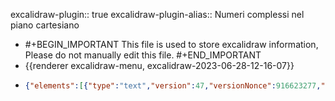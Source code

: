 excalidraw-plugin:: true
excalidraw-plugin-alias:: Numeri complessi nel piano cartesiano

- #+BEGIN_IMPORTANT
  This file is used to store excalidraw information, Please do not manually edit this file.
  #+END_IMPORTANT
- {{renderer excalidraw-menu, excalidraw-2023-06-28-12-16-07}}
- ```json
  {"elements":[{"type":"text","version":47,"versionNonce":916623277,"isDeleted":true,"id":"-F3iFa2m4eEmWwFO6nMgj","fillStyle":"solid","strokeWidth":1,"strokeStyle":"solid","roughness":1,"opacity":100,"angle":0,"x":979.8615793154016,"y":304.4475360789243,"strokeColor":"#000000","backgroundColor":"#000000","width":184.43991088867188,"height":25,"seed":1686962391,"groupIds":[],"frameId":null,"roundness":null,"boundElements":[],"updated":1688139391998,"link":null,"locked":false,"fontSize":20,"fontFamily":1,"text":"z = x + iy = (x, y)","textAlign":"left","verticalAlign":"top","containerId":null,"originalText":"z = x + iy = (x, y)","lineHeight":1.25,"baseline":17},{"type":"text","version":52,"versionNonce":1716604323,"isDeleted":true,"id":"gGSRtu2JKmrWZTaN4rGgc","fillStyle":"solid","strokeWidth":1,"strokeStyle":"solid","roughness":1,"opacity":100,"angle":0,"x":878.8881296083704,"y":415.5460163035337,"strokeColor":"#000000","backgroundColor":"#000000","width":11.239990234375,"height":25,"seed":1024442585,"groupIds":[],"frameId":null,"roundness":null,"boundElements":[],"updated":1688139391998,"link":null,"locked":false,"fontSize":20,"fontFamily":1,"text":"x","textAlign":"left","verticalAlign":"top","containerId":null,"originalText":"x","lineHeight":1.25,"baseline":17},{"type":"text","version":41,"versionNonce":1550717453,"isDeleted":true,"id":"_TXnIAejvWL3Sn_fvSHbi","fillStyle":"solid","strokeWidth":1,"strokeStyle":"solid","roughness":1,"opacity":100,"angle":0,"x":929.7849801943079,"y":355.4944110789243,"strokeColor":"#000000","backgroundColor":"#000000","width":9.379989624023438,"height":25,"seed":416508887,"groupIds":[],"frameId":null,"roundness":null,"boundElements":[],"updated":1688139391998,"link":null,"locked":false,"fontSize":20,"fontFamily":1,"text":"y","textAlign":"left","verticalAlign":"top","containerId":null,"originalText":"y","lineHeight":1.25,"baseline":17},{"type":"text","version":25,"versionNonce":1992139075,"isDeleted":true,"id":"NxsvTCh6XqE1bFLS3Y5pl","fillStyle":"hachure","strokeWidth":1,"strokeStyle":"solid","roughness":1,"opacity":100,"angle":0,"x":836,"y":655,"strokeColor":"#000000","backgroundColor":"transparent","width":10,"height":25,"seed":1100569923,"groupIds":[],"frameId":null,"roundness":null,"boundElements":[],"updated":1688139391998,"link":null,"locked":false,"fontSize":20,"fontFamily":1,"text":"","textAlign":"left","verticalAlign":"top","containerId":null,"originalText":"","lineHeight":1.25,"baseline":17},{"type":"text","version":27,"versionNonce":375015533,"isDeleted":true,"id":"UcLA33zxNoDeHegGwfSor","fillStyle":"hachure","strokeWidth":1,"strokeStyle":"solid","roughness":1,"opacity":100,"angle":0,"x":873.9078369140625,"y":326.45941162109375,"strokeColor":"#000000","backgroundColor":"transparent","width":10,"height":25,"seed":654399149,"groupIds":[],"frameId":null,"roundness":null,"boundElements":[],"updated":1688139391998,"link":null,"locked":false,"fontSize":20,"fontFamily":1,"text":"","textAlign":"left","verticalAlign":"top","containerId":null,"originalText":"","lineHeight":1.25,"baseline":17},{"type":"text","version":376,"versionNonce":885364909,"isDeleted":false,"id":"DhYxmvsVU5c98DwaqDBh3","fillStyle":"hachure","strokeWidth":1,"strokeStyle":"solid","roughness":1,"opacity":100,"angle":0,"x":799.1499777588268,"y":120.48077389994495,"strokeColor":"#862e9c","backgroundColor":"transparent","width":14.472000122070312,"height":45,"seed":351489901,"groupIds":[],"frameId":null,"roundness":null,"boundElements":[],"updated":1688140881058,"link":null,"locked":false,"fontSize":36,"fontFamily":1,"text":"ρ","textAlign":"left","verticalAlign":"top","containerId":null,"originalText":"ρ","lineHeight":1.25,"baseline":32},{"type":"text","version":195,"versionNonce":103854797,"isDeleted":false,"id":"8xQIBrn1uDzfIcPyEBA8w","fillStyle":"hachure","strokeWidth":1,"strokeStyle":"solid","roughness":1,"opacity":100,"angle":0,"x":809.8296508789062,"y":239.59536743164062,"strokeColor":"#087f5b","backgroundColor":"transparent","width":27.035995483398438,"height":45,"seed":728314595,"groupIds":[],"frameId":null,"roundness":null,"boundElements":[],"updated":1688139391998,"link":null,"locked":false,"fontSize":36,"fontFamily":1,"text":"Θ","textAlign":"left","verticalAlign":"top","containerId":null,"originalText":"Θ","lineHeight":1.25,"baseline":32},{"type":"rectangle","version":176,"versionNonce":948071555,"isDeleted":true,"id":"_QSTRsEs-WTneJDpA0y51","fillStyle":"hachure","strokeWidth":1,"strokeStyle":"solid","roughness":1,"opacity":100,"angle":0,"x":946.7749633789062,"y":257.0140686035156,"strokeColor":"#000000","backgroundColor":"transparent","width":150.1500244140625,"height":34.20001220703125,"seed":86860899,"groupIds":[],"frameId":null,"roundness":{"type":3},"boundElements":[],"updated":1688139391998,"link":null,"locked":false},{"type":"text","version":164,"versionNonce":1485492525,"isDeleted":true,"id":"kNwzrqws95YFpvf1nioAa","fillStyle":"hachure","strokeWidth":1,"strokeStyle":"solid","roughness":1,"opacity":100,"angle":0,"x":981.8353271484375,"y":262.61407470703125,"strokeColor":"#000000","backgroundColor":"transparent","width":80.029296875,"height":23,"seed":2092430061,"groupIds":[],"frameId":null,"roundness":null,"boundElements":[],"updated":1688139391998,"link":null,"locked":false,"fontSize":20,"fontFamily":2,"text":"z = x + iy","textAlign":"center","verticalAlign":"middle","containerId":"_QSTRsEs-WTneJDpA0y51","originalText":"z = x + iy","lineHeight":1.15,"baseline":18},{"type":"text","version":25,"versionNonce":1730667555,"isDeleted":true,"id":"8BKAbFKVSOj4k7gMiApmB","fillStyle":"hachure","strokeWidth":1,"strokeStyle":"solid","roughness":1,"opacity":100,"angle":0,"x":1020,"y":252,"strokeColor":"#000000","backgroundColor":"transparent","width":5.556640625,"height":23,"seed":1148343171,"groupIds":[],"frameId":null,"roundness":null,"boundElements":[],"updated":1688139391998,"link":null,"locked":false,"fontSize":20,"fontFamily":2,"text":"","textAlign":"left","verticalAlign":"top","containerId":null,"originalText":"","lineHeight":1.15,"baseline":18},{"type":"arrow","version":156,"versionNonce":1792156557,"isDeleted":true,"id":"K-KGyx6tl8IPCrRENXwL-","fillStyle":"hachure","strokeWidth":1,"strokeStyle":"solid","roughness":1,"opacity":100,"angle":0,"x":1318.3063354492185,"y":238.5078125,"strokeColor":"#000000","backgroundColor":"transparent","width":92.48443603515625,"height":72.88595581054688,"seed":795244589,"groupIds":[],"frameId":null,"roundness":{"type":2},"boundElements":[],"updated":1688139391998,"link":null,"locked":false,"startBinding":null,"endBinding":null,"lastCommittedPoint":null,"startArrowhead":null,"endArrowhead":"arrow","points":[[0,0],[-92.48443603515625,72.88595581054688]]},{"type":"arrow","version":325,"versionNonce":2057581884,"isDeleted":false,"id":"0Zl41iSLWt8TFPipgloDV","fillStyle":"hachure","strokeWidth":1,"strokeStyle":"solid","roughness":1,"opacity":100,"angle":0,"x":729.8219404838603,"y":351.6013862551258,"strokeColor":"#000000","backgroundColor":"transparent","width":0,"height":256.62480849633675,"seed":1958303001,"groupIds":[],"frameId":null,"roundness":{"type":2},"boundElements":[],"updated":1693397649298,"link":null,"locked":false,"startBinding":null,"endBinding":null,"lastCommittedPoint":null,"startArrowhead":null,"endArrowhead":"arrow","points":[[0,0],[0,-256.62480849633675]]},{"type":"arrow","version":260,"versionNonce":826288621,"isDeleted":false,"id":"kIEbbZiXkBAZF0Iwi9y40","fillStyle":"hachure","strokeWidth":1,"strokeStyle":"solid","roughness":1,"opacity":100,"angle":0,"x":695.7529486382543,"y":287.0453089267662,"strokeColor":"#000000","backgroundColor":"transparent","width":401.82960316871635,"height":0,"seed":1688246007,"groupIds":[],"frameId":null,"roundness":{"type":2},"boundElements":[],"updated":1688139391998,"link":null,"locked":false,"startBinding":null,"endBinding":null,"lastCommittedPoint":null,"startArrowhead":null,"endArrowhead":"arrow","points":[[0,0],[401.82960316871635,0]]},{"type":"line","version":287,"versionNonce":564229987,"isDeleted":false,"id":"8q_3pWnRXzXWQWI_PHxG_","fillStyle":"hachure","strokeWidth":2,"strokeStyle":"solid","roughness":1,"opacity":100,"angle":0,"x":730.6808226312287,"y":289.37380900771717,"strokeColor":"#862e9c","backgroundColor":"transparent","width":180.71516589625378,"height":117.74323240509737,"seed":1355371735,"groupIds":[],"frameId":null,"roundness":{"type":2},"boundElements":[],"updated":1688139391998,"link":null,"locked":false,"startBinding":null,"endBinding":null,"lastCommittedPoint":null,"startArrowhead":null,"endArrowhead":null,"points":[[0,0],[180.71516589625378,-117.74323240509737]]},{"type":"line","version":239,"versionNonce":1558078541,"isDeleted":false,"id":"YlipquCCuGw9mVNYZzHEn","fillStyle":"hachure","strokeWidth":1,"strokeStyle":"solid","roughness":1,"opacity":100,"angle":0,"x":913.3872895554953,"y":168.66586752361832,"strokeColor":"#000000","backgroundColor":"transparent","width":0,"height":120.47251101893485,"seed":1444743385,"groupIds":[],"frameId":null,"roundness":{"type":2},"boundElements":[],"updated":1688139391998,"link":null,"locked":false,"startBinding":null,"endBinding":null,"lastCommittedPoint":null,"startArrowhead":null,"endArrowhead":null,"points":[[0,0],[0,120.47251101893485]]},{"type":"line","version":338,"versionNonce":836932355,"isDeleted":false,"id":"rdHSkZ6My3xGuEtNdKrp-","fillStyle":"hachure","strokeWidth":2,"strokeStyle":"solid","roughness":1,"opacity":100,"angle":0,"x":789.9101692205518,"y":249.36173615765568,"strokeColor":"#087f5b","backgroundColor":"transparent","width":10.560742397350115,"height":36.67005416478038,"seed":1045267203,"groupIds":[],"frameId":null,"roundness":{"type":2},"boundElements":[],"updated":1688139391998,"link":null,"locked":false,"startBinding":null,"endBinding":null,"lastCommittedPoint":null,"startArrowhead":null,"endArrowhead":null,"points":[[0,0],[10.560742397350115,17.026947145593244],[8.930648423413626,36.67005416478038]]},{"type":"line","version":291,"versionNonce":1099322029,"isDeleted":false,"id":"vGNly4CYDC_6-iTvwCMwY","fillStyle":"hachure","strokeWidth":4,"strokeStyle":"solid","roughness":1,"opacity":100,"angle":0,"x":730.1275425436872,"y":288.32108763749545,"strokeColor":"#c92a2a","backgroundColor":"transparent","width":183.9725891021578,"height":0,"seed":1718512291,"groupIds":[],"frameId":null,"roundness":{"type":2},"boundElements":[],"updated":1688139391998,"link":null,"locked":false,"startBinding":null,"endBinding":null,"lastCommittedPoint":null,"startArrowhead":null,"endArrowhead":null,"points":[[0,0],[183.9725891021578,0]]},{"type":"line","version":281,"versionNonce":1052719779,"isDeleted":false,"id":"XwfWe8rhxUSWGCWZZbWxF","fillStyle":"hachure","strokeWidth":4,"strokeStyle":"solid","roughness":1,"opacity":100,"angle":0,"x":913.7693526706869,"y":287.7909134724533,"strokeColor":"#1864ab","backgroundColor":"transparent","width":0,"height":114.18046201601439,"seed":615396429,"groupIds":[],"frameId":null,"roundness":{"type":2},"boundElements":[],"updated":1688139391998,"link":null,"locked":false,"startBinding":null,"endBinding":null,"lastCommittedPoint":null,"startArrowhead":null,"endArrowhead":null,"points":[[0,0],[0,-114.18046201601439]]},{"type":"ellipse","version":274,"versionNonce":2078373133,"isDeleted":false,"id":"vAzgFGu34fpTPQRjEXvEu","fillStyle":"solid","strokeWidth":1,"strokeStyle":"solid","roughness":1,"opacity":100,"angle":0,"x":905.4411385775,"y":158.51837542456894,"strokeColor":"#0b7285","backgroundColor":"#15aabf","width":21.071192311605664,"height":19.595237139956403,"seed":1160846551,"groupIds":[],"frameId":null,"roundness":{"type":2},"boundElements":[],"updated":1688139391998,"link":null,"locked":false},{"type":"text","version":122,"versionNonce":1155919427,"isDeleted":false,"id":"VwzRuYiCNRNeaei7_HDV0","fillStyle":"hachure","strokeWidth":4,"strokeStyle":"solid","roughness":1,"opacity":100,"angle":0,"x":813.0502741850726,"y":290.4735107421875,"strokeColor":"#c92a2a","backgroundColor":"transparent","width":20.23199462890625,"height":45,"seed":819486179,"groupIds":[],"frameId":null,"roundness":null,"boundElements":[],"updated":1688139391998,"link":null,"locked":false,"fontSize":36,"fontFamily":1,"text":"x","textAlign":"left","verticalAlign":"top","containerId":null,"originalText":"x","lineHeight":1.25,"baseline":32},{"type":"text","version":231,"versionNonce":704950317,"isDeleted":false,"id":"reeqEPRLcL4-cKVNfbYdS","fillStyle":"hachure","strokeWidth":4,"strokeStyle":"solid","roughness":1,"opacity":100,"angle":0,"x":956.3572886504046,"y":194.00942993164062,"strokeColor":"#1864ab","backgroundColor":"transparent","width":16.883987426757812,"height":45,"seed":819486179,"groupIds":[],"frameId":null,"roundness":null,"boundElements":[],"updated":1688139451441,"link":null,"locked":false,"fontSize":36,"fontFamily":1,"text":"y","textAlign":"left","verticalAlign":"top","containerId":null,"originalText":"y","lineHeight":1.25,"baseline":32},{"type":"text","version":47,"versionNonce":657796579,"isDeleted":true,"id":"F3XfvohxQIDW3BbQlPjRR","fillStyle":"solid","strokeWidth":4,"strokeStyle":"solid","roughness":1,"opacity":100,"angle":0,"x":979.0929682768694,"y":283.6578369140625,"strokeColor":"#c92a2a","backgroundColor":"#fd7e14","width":182.303955078125,"height":45,"seed":1644121709,"groupIds":[],"frameId":null,"roundness":null,"boundElements":[],"updated":1688139391998,"link":null,"locked":false,"fontSize":36,"fontFamily":1,"text":"z = x + iy","textAlign":"left","verticalAlign":"top","containerId":null,"originalText":"z = x + iy","lineHeight":1.25,"baseline":32},{"type":"rectangle","version":174,"versionNonce":1952929229,"isDeleted":true,"id":"rfHgN1l4428yUaBvZe1zf","fillStyle":"solid","strokeWidth":4,"strokeStyle":"solid","roughness":1,"opacity":100,"angle":0,"x":946.3742182768694,"y":85.19534301757812,"strokeColor":"#0b7285","backgroundColor":"transparent","width":31.0546875,"height":42.60467529296875,"seed":1719432419,"groupIds":[],"frameId":null,"roundness":{"type":3},"boundElements":[],"updated":1688139391998,"link":null,"locked":false},{"type":"arrow","version":64,"versionNonce":737780835,"isDeleted":true,"id":"-I8hKx-9Hmt-r7eIB-fII","fillStyle":"solid","strokeWidth":4,"strokeStyle":"solid","roughness":1,"opacity":100,"angle":0,"x":954.9242060698382,"y":310.5703125,"strokeColor":"#0b7285","backgroundColor":"transparent","width":25.21875,"height":26.273406982421875,"seed":455080845,"groupIds":[],"frameId":null,"roundness":{"type":2},"boundElements":[],"updated":1688139391998,"link":null,"locked":false,"startBinding":{"elementId":"vAzgFGu34fpTPQRjEXvEu","focus":-0.30747974719653737,"gap":3.032238273437641},"endBinding":{"elementId":"g5lBq3c5UHeRN3J_kbnDK","focus":0.2107150585134876,"gap":15.47821044921875},"lastCommittedPoint":null,"startArrowhead":null,"endArrowhead":"arrow","points":[[0,0],[25.21875,-26.273406982421875]]},{"type":"arrow","version":136,"versionNonce":1697351501,"isDeleted":true,"id":"19zQ55Icq6RaKq0Z4bzYF","fillStyle":"solid","strokeWidth":2,"strokeStyle":"solid","roughness":1,"opacity":100,"angle":0,"x":869.7664301909319,"y":321.8958740234375,"strokeColor":"#0b7285","backgroundColor":"transparent","width":55.92657470703125,"height":27.30938720703125,"seed":948953805,"groupIds":[],"frameId":null,"roundness":{"type":2},"boundElements":[],"updated":1688139391998,"link":null,"locked":false,"startBinding":null,"endBinding":null,"lastCommittedPoint":null,"startArrowhead":null,"endArrowhead":"arrow","points":[[0,0],[55.92657470703125,27.30938720703125]]},{"type":"freedraw","version":24,"versionNonce":2058166275,"isDeleted":true,"id":"smM8QarA8wJGWUnYtfSRu","fillStyle":"solid","strokeWidth":2,"strokeStyle":"solid","roughness":1,"opacity":100,"angle":0,"x":801.2398798979632,"y":335.48956298828125,"strokeColor":"#0b7285","backgroundColor":"transparent","width":0.0001,"height":0.0001,"seed":1390434829,"groupIds":[],"frameId":null,"roundness":null,"boundElements":[],"updated":1688139391998,"link":null,"locked":false,"points":[[0,0],[0.0001,0.0001]],"lastCommittedPoint":null,"simulatePressure":true,"pressures":[]},{"type":"text","version":164,"versionNonce":708253101,"isDeleted":false,"id":"Dv3tfDGqmBRA_sb5aI2gq","fillStyle":"solid","strokeWidth":2,"strokeStyle":"solid","roughness":1,"opacity":100,"angle":0,"x":785.6071284331194,"y":327.39422607421875,"strokeColor":"#c92a2a","backgroundColor":"transparent","width":75.1182861328125,"height":25,"seed":592319203,"groupIds":[],"frameId":null,"roundness":null,"boundElements":[],"updated":1688139391998,"link":null,"locked":false,"fontSize":20,"fontFamily":1,"text":"ρ⋅cos(θ)","textAlign":"left","verticalAlign":"top","containerId":null,"originalText":"ρ⋅cos(θ)","lineHeight":1.25,"baseline":17},{"type":"text","version":293,"versionNonce":1778349347,"isDeleted":false,"id":"Ek5KN4ynzU21TaApXHfjg","fillStyle":"solid","strokeWidth":2,"strokeStyle":"solid","roughness":1,"opacity":100,"angle":0,"x":930.9401362456194,"y":240.19583129882812,"strokeColor":"#1864ab","backgroundColor":"transparent","width":67.71829223632812,"height":25,"seed":592319203,"groupIds":[],"frameId":null,"roundness":null,"boundElements":[],"updated":1688139451441,"link":null,"locked":false,"fontSize":20,"fontFamily":1,"text":"ρ⋅sin(θ)","textAlign":"left","verticalAlign":"top","containerId":null,"originalText":"ρ⋅sin(θ)","lineHeight":1.25,"baseline":17},{"type":"text","version":8,"versionNonce":931256333,"isDeleted":true,"id":"iV_swmhNU0nvCBzS-X973","fillStyle":"hachure","strokeWidth":1,"strokeStyle":"solid","roughness":1,"opacity":100,"angle":0,"x":1090.649348205779,"y":447.36356654968114,"strokeColor":"#000000","backgroundColor":"transparent","width":10,"height":25,"seed":1541157709,"groupIds":[],"frameId":null,"roundness":null,"boundElements":[],"updated":1688139391998,"link":null,"locked":false,"fontSize":20,"fontFamily":1,"text":"","textAlign":"left","verticalAlign":"top","containerId":null,"originalText":"","lineHeight":1.25,"baseline":17},{"type":"text","version":722,"versionNonce":1546730307,"isDeleted":false,"id":"1f13Z28ntWMToNKk3hUOM","fillStyle":"hachure","strokeWidth":1,"strokeStyle":"solid","roughness":1,"opacity":100,"angle":0,"x":771.9985387877682,"y":192.6728503840559,"strokeColor":"#862e9c","backgroundColor":"transparent","width":65.51230482200003,"height":20.235701290560552,"seed":351489901,"groupIds":["9c_ExtOXiEB3P8ThydHCI"],"frameId":null,"roundness":null,"boundElements":[],"updated":1688139391998,"link":null,"locked":false,"fontSize":16.188561032448444,"fontFamily":1,"text":"√x² + y²","textAlign":"left","verticalAlign":"top","containerId":null,"originalText":"√x² + y²","lineHeight":1.25,"baseline":14},{"type":"line","version":213,"versionNonce":654659181,"isDeleted":false,"id":"ne1JqcfPu5y9-8V6dRTYL","fillStyle":"hachure","strokeWidth":1,"strokeStyle":"solid","roughness":1,"opacity":100,"angle":0,"x":783.268145599694,"y":189.95789521823204,"strokeColor":"#862e9c","backgroundColor":"transparent","width":52.56094960947334,"height":0.9713235426604273,"seed":275566957,"groupIds":["9c_ExtOXiEB3P8ThydHCI"],"frameId":null,"roundness":{"type":2},"boundElements":[],"updated":1688139391998,"link":null,"locked":false,"startBinding":null,"endBinding":null,"lastCommittedPoint":null,"startArrowhead":null,"endArrowhead":null,"points":[[0,0],[52.56094960947334,-0.9713235426604273]]},{"type":"text","version":438,"versionNonce":1411655100,"isDeleted":false,"id":"Ox3Wb5qQj4AN4ApxTasUr","fillStyle":"hachure","strokeWidth":4,"strokeStyle":"solid","roughness":1,"opacity":100,"angle":0,"x":969.6600886416195,"y":111.60241295390034,"strokeColor":"#c92a2a","backgroundColor":"transparent","width":11.663917208953814,"height":25.94288324162612,"seed":819486179,"groupIds":["NKbRC__bKrfOv_udHlxUo","JTScUSxDxH0GuhV96fI3A"],"frameId":null,"roundness":null,"boundElements":[],"updated":1693397657568,"link":null,"locked":false,"fontSize":20.754306593300896,"fontFamily":1,"text":"x","textAlign":"left","verticalAlign":"top","containerId":null,"originalText":"x","lineHeight":1.25,"baseline":18},{"type":"text","version":468,"versionNonce":199697412,"isDeleted":false,"id":"TpwuL0fsrUFPmBl5kQEIz","fillStyle":"hachure","strokeWidth":4,"strokeStyle":"solid","roughness":1,"opacity":100,"angle":0,"x":1018.2392168816048,"y":111.60241295390034,"strokeColor":"#1864ab","backgroundColor":"transparent","width":9.733762543676919,"height":25.94288324162612,"seed":819486179,"groupIds":["NKbRC__bKrfOv_udHlxUo","JTScUSxDxH0GuhV96fI3A"],"frameId":null,"roundness":null,"boundElements":[],"updated":1693397657568,"link":null,"locked":false,"fontSize":20.754306593300896,"fontFamily":1,"text":"y","textAlign":"left","verticalAlign":"top","containerId":null,"originalText":"y","lineHeight":1.25,"baseline":18},{"type":"text","version":435,"versionNonce":1687162428,"isDeleted":false,"id":"q1pQDHIbld8bw4g4imH4z","fillStyle":"solid","strokeWidth":4,"strokeStyle":"solid","roughness":1,"opacity":100,"angle":0,"x":1007.2278364812976,"y":111.60241295390034,"strokeColor":"#000000","backgroundColor":"#fd7e14","width":4.545185895351695,"height":25.94288324162612,"seed":678224589,"groupIds":["NKbRC__bKrfOv_udHlxUo","JTScUSxDxH0GuhV96fI3A"],"frameId":null,"roundness":null,"boundElements":[],"updated":1693397657568,"link":null,"locked":false,"fontSize":20.754306593300896,"fontFamily":1,"text":"i","textAlign":"left","verticalAlign":"top","containerId":null,"originalText":"i","lineHeight":1.25,"baseline":18},{"type":"text","version":433,"versionNonce":1995178884,"isDeleted":false,"id":"w1qBZpyQljACr4QSJdgyw","fillStyle":"solid","strokeWidth":4,"strokeStyle":"solid","roughness":1,"opacity":100,"angle":0,"x":987.7902003555288,"y":111.60241295390034,"strokeColor":"#000000","backgroundColor":"#fd7e14","width":12.97144162081306,"height":25.94288324162612,"seed":1281737357,"groupIds":["NKbRC__bKrfOv_udHlxUo","JTScUSxDxH0GuhV96fI3A"],"frameId":null,"roundness":null,"boundElements":[],"updated":1693397657568,"link":null,"locked":false,"fontSize":20.754306593300896,"fontFamily":1,"text":"+","textAlign":"left","verticalAlign":"top","containerId":null,"originalText":"+","lineHeight":1.25,"baseline":18},{"type":"text","version":448,"versionNonce":1080747708,"isDeleted":false,"id":"g5lBq3c5UHeRN3J_kbnDK","fillStyle":"solid","strokeWidth":4,"strokeStyle":"solid","roughness":1,"opacity":100,"angle":0,"x":932.0508373964734,"y":111.60241295390034,"strokeColor":"#0b7285","backgroundColor":"#fd7e14","width":11.871460626759696,"height":25.94288324162612,"seed":1212314093,"groupIds":["NKbRC__bKrfOv_udHlxUo","JTScUSxDxH0GuhV96fI3A"],"frameId":null,"roundness":null,"boundElements":[],"updated":1693397657568,"link":null,"locked":false,"fontSize":20.754306593300896,"fontFamily":1,"text":"z","textAlign":"left","verticalAlign":"top","containerId":null,"originalText":"z","lineHeight":1.25,"baseline":18},{"type":"text","version":453,"versionNonce":2099835652,"isDeleted":false,"id":"4ZgbCkEwiZEkIgANw1BxQ","fillStyle":"solid","strokeWidth":4,"strokeStyle":"solid","roughness":1,"opacity":100,"angle":0,"x":950.6557436769875,"y":111.60241295390034,"strokeColor":"#000000","backgroundColor":"#fd7e14","width":12.805401608475247,"height":25.94288324162612,"seed":1212314093,"groupIds":["NKbRC__bKrfOv_udHlxUo","JTScUSxDxH0GuhV96fI3A"],"frameId":null,"roundness":null,"boundElements":[],"updated":1693397657568,"link":null,"locked":false,"fontSize":20.754306593300896,"fontFamily":1,"text":"=","textAlign":"left","verticalAlign":"top","containerId":null,"originalText":"=","lineHeight":1.25,"baseline":18},{"type":"text","version":561,"versionNonce":2086055740,"isDeleted":false,"id":"dflHUCXYTAf9TVEb8iwl2","fillStyle":"hachure","strokeWidth":4,"strokeStyle":"solid","roughness":1,"opacity":100,"angle":0,"x":970.5584626780435,"y":129.11209188268617,"strokeColor":"#862e9c","backgroundColor":"transparent","width":8.343231320881534,"height":25.94288324162612,"seed":819486179,"groupIds":["R3Y5_TIg4QhYtEpQdaxYI","JTScUSxDxH0GuhV96fI3A"],"frameId":null,"roundness":null,"boundElements":[],"updated":1693397657568,"link":null,"locked":false,"fontSize":20.754306593300896,"fontFamily":1,"text":"ρ","textAlign":"left","verticalAlign":"top","containerId":null,"originalText":"ρ","lineHeight":1.25,"baseline":18},{"type":"text","version":705,"versionNonce":488370820,"isDeleted":false,"id":"hFUZjCWWdZTHTpTALPS6l","fillStyle":"hachure","strokeWidth":4,"strokeStyle":"solid","roughness":1,"opacity":100,"angle":0,"x":1003.3839626906421,"y":132.46079564833704,"strokeColor":"#087f5b","backgroundColor":"transparent","width":6.567473043352094,"height":14.633407578479734,"seed":819486179,"groupIds":["s_Sm1WcVBo0qiXfoFrKgU","R3Y5_TIg4QhYtEpQdaxYI","JTScUSxDxH0GuhV96fI3A"],"frameId":null,"roundness":null,"boundElements":[],"updated":1693397657568,"link":null,"locked":false,"fontSize":11.706726062783789,"fontFamily":1,"text":"θ","textAlign":"left","verticalAlign":"top","containerId":null,"originalText":"θ","lineHeight":1.25,"baseline":9.999999999999998},{"type":"text","version":643,"versionNonce":1219848124,"isDeleted":false,"id":"jf9dzFF3rNsYYnqfMfvbm","fillStyle":"solid","strokeWidth":4,"strokeStyle":"solid","roughness":1,"opacity":100,"angle":0,"x":998.7291639238333,"y":132.46079564833704,"strokeColor":"#000000","backgroundColor":"#fd7e14","width":2.5637689190968156,"height":14.633407578479734,"seed":678224589,"groupIds":["s_Sm1WcVBo0qiXfoFrKgU","R3Y5_TIg4QhYtEpQdaxYI","JTScUSxDxH0GuhV96fI3A"],"frameId":null,"roundness":null,"boundElements":[],"updated":1693397657568,"link":null,"locked":false,"fontSize":11.706726062783789,"fontFamily":1,"text":"i","textAlign":"left","verticalAlign":"top","containerId":null,"originalText":"i","lineHeight":1.25,"baseline":9.999999999999998},{"type":"text","version":574,"versionNonce":1434649092,"isDeleted":false,"id":"Qi-TwN6iNwXR7FlRnmJ0Z","fillStyle":"solid","strokeWidth":4,"strokeStyle":"solid","roughness":1,"opacity":100,"angle":0,"x":982.7253496118944,"y":129.11209188268617,"strokeColor":"#000000","backgroundColor":"#fd7e14","width":11.352597683834066,"height":25.94288324162612,"seed":1281737357,"groupIds":["R3Y5_TIg4QhYtEpQdaxYI","JTScUSxDxH0GuhV96fI3A"],"frameId":null,"roundness":null,"boundElements":[],"updated":1693397657568,"link":null,"locked":false,"fontSize":20.754306593300896,"fontFamily":1,"text":"e","textAlign":"left","verticalAlign":"top","containerId":null,"originalText":"e","lineHeight":1.25,"baseline":18},{"type":"text","version":553,"versionNonce":2041122876,"isDeleted":false,"id":"H4wbUvFe87UEyVSyH5NuU","fillStyle":"solid","strokeWidth":4,"strokeStyle":"solid","roughness":1,"opacity":100,"angle":0,"x":950.6557436769875,"y":129.11209188268617,"strokeColor":"#000000","backgroundColor":"#fd7e14","width":12.805401608475247,"height":25.94288324162612,"seed":1212314093,"groupIds":["R3Y5_TIg4QhYtEpQdaxYI","JTScUSxDxH0GuhV96fI3A"],"frameId":null,"roundness":null,"boundElements":[],"updated":1693397657568,"link":null,"locked":false,"fontSize":20.754306593300896,"fontFamily":1,"text":"=","textAlign":"left","verticalAlign":"top","containerId":null,"originalText":"=","lineHeight":1.25,"baseline":18},{"type":"text","version":2,"versionNonce":1136040899,"isDeleted":true,"id":"6VfCNbQNeJzWZTVPys-Kk","fillStyle":"hachure","strokeWidth":1,"strokeStyle":"solid","roughness":1,"opacity":100,"angle":0,"x":888.649348205779,"y":24.501846318658124,"strokeColor":"#000000","backgroundColor":"transparent","width":10,"height":25,"seed":695703587,"groupIds":[],"frameId":null,"roundness":null,"boundElements":[],"updated":1688139394124,"link":null,"locked":false,"fontSize":20,"fontFamily":1,"text":"","textAlign":"left","verticalAlign":"top","containerId":null,"originalText":"","lineHeight":1.25,"baseline":17},{"type":"text","version":803,"versionNonce":945429219,"isDeleted":false,"id":"s1KTRehfKZwbL3VtrSJoF","fillStyle":"hachure","strokeWidth":1,"strokeStyle":"solid","roughness":1,"opacity":100,"angle":0,"x":798.3620068299351,"y":165.90328288533334,"strokeColor":"#862e9c","backgroundColor":"transparent","width":14.691421508789062,"height":20.235701290560556,"seed":351489901,"groupIds":[],"frameId":null,"roundness":null,"boundElements":[],"updated":1688140876378,"link":null,"locked":false,"fontSize":16.188561032448444,"fontFamily":1,"text":"|z|","textAlign":"left","verticalAlign":"top","containerId":null,"originalText":"|z|","lineHeight":1.25,"baseline":14},{"type":"line","version":241,"versionNonce":1792551939,"isDeleted":true,"id":"L-YlS1X6gYnvLyeatLIu_","fillStyle":"hachure","strokeWidth":1,"strokeStyle":"solid","roughness":1,"opacity":100,"angle":0,"x":804.6018895207671,"y":45.73050301247827,"strokeColor":"#862e9c","backgroundColor":"transparent","width":52.56094960947334,"height":0.9713235426604273,"seed":275566957,"groupIds":[],"frameId":null,"roundness":{"type":2},"boundElements":[],"updated":1688140852940,"link":null,"locked":false,"startBinding":null,"endBinding":null,"lastCommittedPoint":null,"startArrowhead":null,"endArrowhead":null,"points":[[0,0],[52.56094960947334,-0.9713235426604273]]}],"files":{},"appState":{"gridSize":null,"viewBackgroundColor":"#ffffff00","zoom":{"value":1},"offsetTop":0,"offsetLeft":0,"scrollX":-52,"scrollY":174,"viewModeEnabled":false,"zenModeEnabled":false}}
  ```
